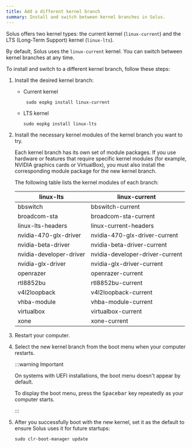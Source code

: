 ```yaml
---
title: Add a different kernel branch
summary: Install and switch between kernel branches in Solus.
---
```


Solus offers two kernel types: the current kernel (`linux-current`) and the LTS (Long-Term Support) kernel (`linux-lts`).

By default, Solus uses the `linux-current` kernel. You can switch between kernel branches at any time.

To install and switch to a different kernel branch, follow these steps:

1. Install the desired kernel branch:

   - Current kernel

     ```
	  sudo eopkg install linux-current
	  ```

   - LTS kernel
	 
	  ```
	  sudo eopkg install linux-lts
	  ```

1. Install the necessary kernel modules of the kernel branch you want to try.

   Each kernel branch has its own set of module packages. If you use hardware or features that require specific kernel modules (for example, NVIDIA graphics cards or VirtualBox), you must also install the corresponding module package for the new kernel branch.

   The following table lists the kernel modules of each branch:

   | linux-lts               | linux-current                   |
   | ----------------------- | ------------------------------- |
   | bbswitch                | bbswitch-current                |
   | broadcom-sta            | broadcom-sta-current            |
   | linux-lts-headers       | linux-current-headers           |
   | nvidia-470-glx-driver   | nvidia-470-glx-driver-current   |
   | nvidia-beta-driver      | nvidia-beta-driver-current      |
   | nvidia-developer-driver | nvidia-developer-driver-current |
   | nvidia-glx-driver       | nvidia-glx-driver-current       |
   | openrazer               | openrazer-current               |
   | rtl8852bu               | rtl8852bu-current               |
   | v4l2loopback            | v4l2loopback-current            |
   | vhba-module             | vhba-module-current             |
   | virtualbox              | virtualbox-current              |
   | xone                    | xone-current                    |

1. Restart your computer.

1. Select the new kernel branch from the boot menu when your computer restarts.

   :::warning Important

   On systems with UEFI installations, the boot menu doesn't appear by default.
   
   To display the boot menu, press the <kbd>Spacebar</kbd> key repeatedly as your computer starts.

   :::

1. After you successfully boot with the new kernel, set it as the default to ensure Solus uses it for future startups:

   ```
   sudo clr-boot-manager update
   ```